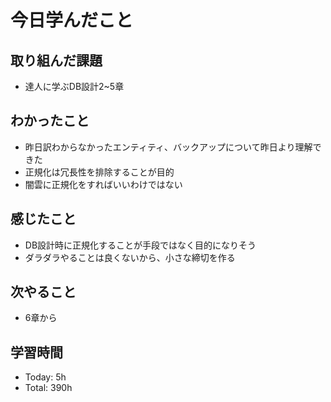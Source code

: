 # 今日学んだこと
## 取り組んだ課題
- 達人に学ぶDB設計2~5章
## わかったこと
- 昨日訳わからなかったエンティティ、バックアップについて昨日より理解できた
- 正規化は冗長性を排除することが目的
- 闇雲に正規化をすればいいわけではない
## 感じたこと
- DB設計時に正規化することが手段ではなく目的になりそう
- ダラダラやることは良くないから、小さな締切を作る
## 次やること
- 6章から
## 学習時間
- Today: 5h
- Total: 390h